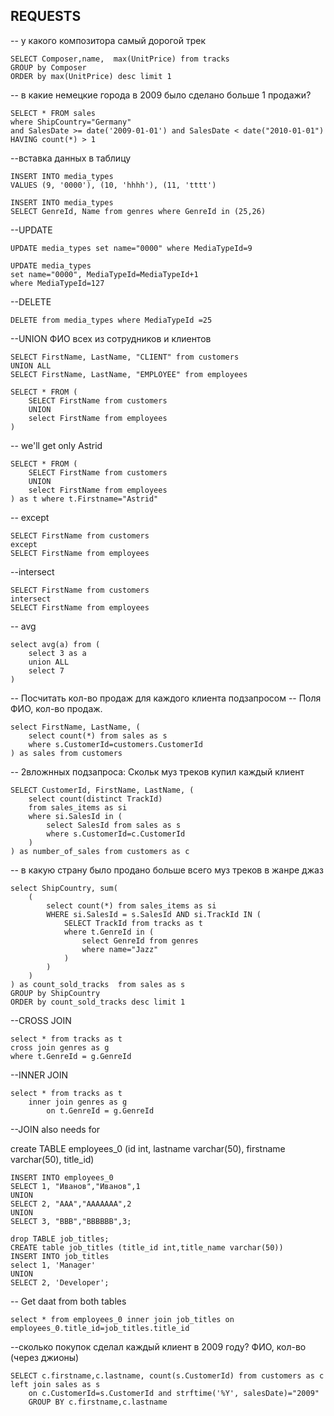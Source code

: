 ## REQUESTS

-- у какого композитора самый дорогой трек

    SELECT Composer,name,  max(UnitPrice) from tracks
    GROUP by Composer
    ORDER by max(UnitPrice) desc limit 1

-- в какие немецкие города в 2009 было сделано больше 1 продажи?

    SELECT * FROM sales
    where ShipCountry="Germany"
    and SalesDate >= date('2009-01-01') and SalesDate < date("2010-01-01")
    HAVING count(*) > 1

--вставка данных в таблицу

    INSERT INTO media_types
    VALUES (9, '0000'), (10, 'hhhh'), (11, 'tttt')

    INSERT INTO media_types
    SELECT GenreId, Name from genres where GenreId in (25,26)

--UPDATE

    UPDATE media_types set name="0000" where MediaTypeId=9

    UPDATE media_types
    set name="0000", MediaTypeId=MediaTypeId+1
    where MediaTypeId=127

--DELETE

    DELETE from media_types where MediaTypeId =25

--UNION ФИО всех из сотрудников и клиентов

    SELECT FirstName, LastName, "CLIENT" from customers
    UNION ALL
    SELECT FirstName, LastName, "EMPLOYEE" from employees

    SELECT * FROM (
        SELECT FirstName from customers
        UNION
        select FirstName from employees
    )

-- we'll get only Astrid

    SELECT * FROM (
        SELECT FirstName from customers
        UNION
        select FirstName from employees
    ) as t where t.Firstname="Astrid"

-- except

    SELECT FirstName from customers
    except
    SELECT FirstName from employees

--intersect

    SELECT FirstName from customers
    intersect
    SELECT FirstName from employees

-- avg

    select avg(a) from (
        select 3 as a
        union ALL
        select 7
    )

-- Посчитать кол-во продаж для каждого клиента подзапросом
-- Поля ФИО, кол-во продаж.

    select FirstName, LastName, (
        select count(*) from sales as s
        where s.CustomerId=customers.CustomerId
    ) as sales from customers

-- 2вложнных подзапроса: Скольк муз треков купил каждый клиент

    SELECT CustomerId, FirstName, LastName, (
        select count(distinct TrackId)
        from sales_items as si
        where si.SalesId in (
            select SalesId from sales as s
            where s.CustomerId=c.CustomerId
        )
    ) as number_of_sales from customers as c

-- в какую страну было продано больше всего муз треков в жанре джаз

    select ShipCountry, sum(
        (
            select count(*) from sales_items as si
            WHERE si.SalesId = s.SalesId AND si.TrackId IN (
                SELECT TrackId from tracks as t
                where t.GenreId in (
                    select GenreId from genres
                    where name="Jazz"
                )
            )
        )
    ) as count_sold_tracks  from sales as s
    GROUP by ShipCountry
    ORDER by count_sold_tracks desc limit 1

--CROSS JOIN

    select * from tracks as t
    cross join genres as g
    where t.GenreId = g.GenreId

--INNER JOIN

    select * from tracks as t
        inner join genres as g
            on t.GenreId = g.GenreId

--JOIN also needs for

create TABLE employees_0 (id int, lastname varchar(50), firstname varchar(50), title_id)

    INSERT INTO employees_0
    SELECT 1, "Иванов","Иванов",1
    UNION
    SELECT 2, "AAA","AAAAAAA",2
    UNION
    SELECT 3, "BBB","BBBBBB",3;

    drop TABLE job_titles;
    CREATE table job_titles (title_id int,title_name varchar(50))
    INSERT INTO job_titles
    select 1, 'Manager'
    UNION
    SELECT 2, 'Developer';

-- Get daat from both tables

    select * from employees_0 inner join job_titles on employees_0.title_id=job_titles.title_id

--сколько покупок сделал каждый клиент в 2009 году? ФИО, кол-во (через джионы)

    SELECT c.firstname,c.lastname, count(s.CustomerId) from customers as c
    left join sales as s
    	on c.CustomerId=s.CustomerId and strftime('%Y', salesDate)="2009"
    	GROUP BY c.firstname,c.lastname
